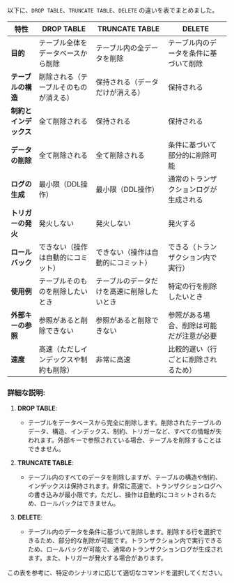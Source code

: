 以下に、`DROP TABLE`、`TRUNCATE TABLE`、`DELETE` の違いを表でまとめました。

| **特性**                            | **DROP TABLE**                        | **TRUNCATE TABLE**                    | **DELETE**                               |
|-------------------------------------|---------------------------------------|---------------------------------------|-----------------------------------------|
| **目的**                            | テーブル全体をデータベースから削除    | テーブル内の全データを削除            | テーブル内のデータを条件に基づいて削除   |
| **テーブルの構造**                  | 削除される（テーブルそのものが消える）| 保持される（データだけが消える）      | 保持される                               |
| **制約とインデックス**               | 全て削除される                        | 保持される                            | 保持される                               |
| **データの削除**                    | 全て削除される                        | 全て削除される                        | 条件に基づいて部分的に削除可能           |
| **ログの生成**                      | 最小限（DDL操作）                     | 最小限（DDL操作）                     | 通常のトランザクションログが生成される    |
| **トリガーの発火**                  | 発火しない                            | 発火しない                            | 発火する                                 |
| **ロールバック**                    | できない（操作は自動的にコミット）     | できない（操作は自動的にコミット）     | できる（トランザクション内で実行）       |
| **使用例**                          | テーブルそのものを削除したいとき      | テーブルのデータだけを高速に削除したいとき| 特定の行を削除したいとき                |
| **外部キーの参照**                  | 参照があると削除できない              | 参照があると削除できない              | 参照がある場合、削除は可能だが注意が必要  |
| **速度**                            | 高速（ただしインデックスや制約も削除） | 非常に高速                            | 比較的遅い（行ごとに削除されるため）     |

### 詳細な説明:

1. **DROP TABLE**:
   - テーブルをデータベースから完全に削除します。削除されたテーブルのデータ、構造、インデックス、制約、トリガーなど、すべての情報が失われます。外部キーで参照されている場合、テーブルを削除することはできません。

2. **TRUNCATE TABLE**:
   - テーブル内のすべてのデータを削除しますが、テーブルの構造や制約、インデックスは保持されます。非常に高速で、トランザクションログへの書き込みが最小限です。ただし、操作は自動的にコミットされるため、ロールバックはできません。

3. **DELETE**:
   - テーブル内のデータを条件に基づいて削除します。削除する行を選択できるため、部分的な削除が可能です。トランザクション内で実行できるため、ロールバックが可能で、通常のトランザクションログが生成されます。また、トリガーが発火する場合があります。

この表を参考に、特定のシナリオに応じて適切なコマンドを選択してください。
